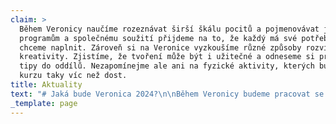 ```yaml
---
claim: >
  Během Veronicy naučíme rozeznávat širší škálu pocitů a pojmenovávat je. Díky
  programům a společnému soužití přijdeme na to, že každý má své potřeby, které
  chceme naplnit. Zároveň si na Veronice vyzkoušíme různé způsoby rozvíjení
  kreativity. Zjistíme, že tvoření může být i užitečné a odneseme si praktické
  tipy do oddílů. Nezapomínejme ale ani na fyzické aktivity, kterých bude na
  kurzu taky víc než dost.
title: Aktuality
text: "# Jaká bude Veronica 2024?\n\nBěhem Veronicy budeme pracovat se sebou přímo teď a tady, ať je to kdekoliv. Budeme vnímaví a naučíme se umět vcítit do rozdílných situací a skupinových dynamik. Chyba přestane být něčím hrozným, naopak se stane prostředkem k rozvoji a sebepoznání. \nZároveň se naučíme si lépe pojmenovávat věci, které na nás mají v dnešním světě negativní vlivy a působí nám problémy. Trochu se pověnujeme i našim návykům, všednímu režimu dne a budeme hledat cesty k wellbeingu jak po fyzické, tak psychické stránce. \n\nO co víc! Na Veronice jsme hlavně spolu a sami sebou tací, jací opravdu jsme. Společnými silami se budeme rozvíjet a hledat věci, které nám dělají radost. A hlavně, přestože každý zvlášť,se tak přece jenom společně naučíme, jak si tvořit svět okolo nás místem, kde chceme žít.\_\n"
_template: page
---
```


